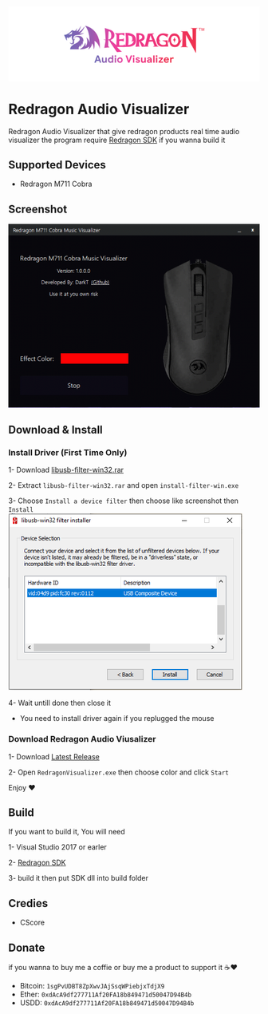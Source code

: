 <p align="center"><img align="center" src="redragonAV.png"></p>

# Redragon Audio Visualizer
Redragon Audio Visualizer that give redragon products real time audio visualizer
the program require [Redragon SDK](https://github.com/D4rkTT/Redragon-RGB-SDK) if you wanna build it

## Supported Devices
- Redragon M711 Cobra

## Screenshot
![](RED.gif)

## Download & Install

### Install Driver (First Time Only)
1- Download [libusb-filter-win32.rar]()

2- Extract `libusb-filter-win32.rar` and open `install-filter-win.exe`

3- Choose `Install a device filter` then choose like screenshot then `Install`
![](LIBUSB-FILTER.png)

4- Wait untill done then close it
* You need to install driver again if you replugged the mouse

### Download Redragon Audio Viusalizer
1- Download [Latest Release](https://github.com/D4rkTT/Redragon-Audio-Visualizer/releases/download/1.0.0/Redragon.Audio.Visualizer.V1.0.0.rar)

2- Open `RedragonVisualizer.exe` then choose color and click `Start`

Enjoy ❤

## Build
If you want to build it, You will need 

1- Visual Studio 2017 or earler

2- [Redragon SDK](https://github.com/D4rkTT/Redragon-RGB-SDK)

3- build it then put SDK dll into build folder

## Credies
- CScore

## Donate
if you wanna to buy me a coffie or buy me a product to support it ☕❤
- Bitcoin: ``1sgPvUDBT8ZpXwvJAjSsqWPiebjxTdjX9``
- Ether:   ``0xdAcA9df277711Af20FA18b849471d50047D94B4b``
- USDD:    ``0xdAcA9df277711Af20FA18b849471d50047D94B4b``
